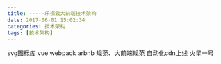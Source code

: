 ```yaml
---
title: -----乐视云大前端技术架构
date: 2017-06-01 15:02:34
categories: 技术架构
tags: [技术架构]
---
```


svg图标库
vue
webpack
arbnb 规范、大前端规范
自动化cdn上线
火星一号
